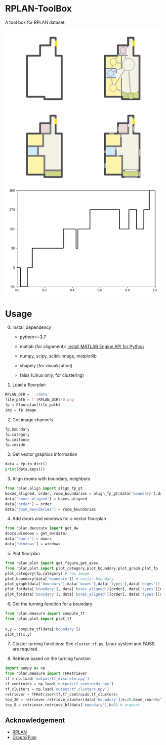 # RPLAN-ToolBox
A tool box for RPLAN dataset.

![](./output/plot.png)
![](./output/tf.png)
# Usage

0. Install dependency

    - python>=3.7

    - matlab (for alignment): [Install MATLAB Engine API for Python](https://www.mathworks.com/help/matlab/matlab_external/install-matlab-engine-api-for-python-in-nondefault-locations.html)

    - numpy, scipy, scikit-image, matplotlib

    - shapely (for visualization)

    - faiss (Linux only, for clustering)


1. Load a floorplan

```python
RPLAN_DIR = './data'
file_path = f'{RPLAN_DIR}/0.png'
fp = Floorplan(file_path)
img = fp.image
```

2. Get image channels

```python
fp.boundary
fp.category
fp.instance
fp.inside
```

2. Get vector graphics information

```python
data = fp.to_dict()
print(data.keys())
```

3. Align rooms with boundary, neighbors

```python
from rplan.align import align_fp_gt
boxes_aligned, order, room_boundaries = align_fp_gt(data['boundary'],data['boxes'],data['types'],data['edges'])
data['boxes_aligned'] = boxes_aligned
data['order'] = order
data['room_boundaries'] = room_boundaries
```

4. Add doors and windows for a vector floorplan

```python
from rplan.decorate import get_dw
doors,windows = get_dw(data)
data['doors'] = doors
data['windows'] = windows
``` 

5. Plot floorplan

```python
from rplan.plot import get_figure,get_axes
from rplan.plot import plot_category,plot_boundary,plot_graph,plot_fp
plot_category(fp.category) # raw image
plot_boundary(data['boundary']) # vector boundary
plot_graph(data['boundary'],data['boxes'],data['types'],data['edges']) # node graph
plot_fp(data['boundary'], data['boxes_aligned'][order], data['types'][order]) # vector floorplan
plot_fp(data['boundary'], data['boxes_aligned'][order], data['types'][order],data['doors'],data['windows']) # vector floorplan with doors and windows
```

6. Get the turning function for a boundary

```python
from rplan.measure import compute_tf
from rplan.plot import plot_tf

x,y = compute_tf(data['boundary'])
plot_tf(x,y)
```

7. Cluster turning functions: See `cluster_tf.py`. Linux system and FAISS are required.

8. Retrieve based on the turning function

``` python
import numpy as np
from rplan.measure import TFRetriever
tf = np.load('output/tf_discrete.npy')
tf_centroids = np.load('output/tf_centroids.npy')
tf_clusters = np.load('output/tf_clusters.npy')
retriever = TFRetriver(tf,tf_centroids,tf_clusters)
top_20 = retriever.retrieve_cluster(data['boundary'],k=20,beam_search=True) # Knn search
top_5 = retriever.retrieve_bf(data['boundary'],k=5) # argsort
```

## Acknowledgement
- [RPLAN](http://staff.ustc.edu.cn/~fuxm/projects/DeepLayout/index.html)
- [Graph2Plan](https://github.com/jizg/Graph2plan)
